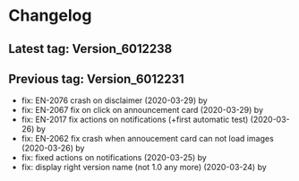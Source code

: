# Changelog
## Latest tag: Version_6012238
## Previous tag: Version_6012231
* fix: EN-2076 crash on disclaimer (2020-03-29) by <Francois Pellissier>
* fix: EN-2067 fix on click on announcement card (2020-03-29) by <Francois Pellissier>
* fix: EN-2017 fix actions on notifications (+first automatic test) (2020-03-26) by <Francois Pellissier>
* fix: EN-2062 fix crash when annoucement card can not load images (2020-03-26) by <Francois Pellissier>
* fix: fixed actions on notifications (2020-03-25) by <Francois Pellissier>
* fix: display right version name (not 1.0 any more) (2020-03-24) by <Francois Pellissier>

